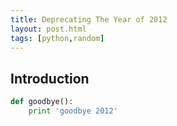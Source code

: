 ```yaml
---
title: Deprecating The Year of 2012
layout: post.html
tags: [python,random]
---
```


## Introduction


```python
def goodbye():
    print 'goodbye 2012'

```
